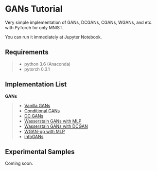 # GANs Tutorial
Very simple implementation of GANs, DCGANs, CGANs, WGANs, and etc. with PyTorch for only MNIST.

You can run it immediately at Jupyter Notebook.

## Requirements
>* python 3.6 (Anaconda)
>* pytorch 0.3.1

## Implementation List
**GANs**
>* [Vanilla GANs](https://github.com/Yangyangii/GAN-Tutorial/blob/master/Notebooks/Simple_GANs.ipynb)
>* [Conditional GANs](https://github.com/Yangyangii/GAN-Tutorial/blob/master/Notebooks/Conditional_GANs.ipynb)
>* [DC GANs](https://github.com/Yangyangii/GAN-Tutorial/blob/master/Notebooks/DCGAN.ipynb)
>* [Wasserstain GANs with MLP](https://github.com/Yangyangii/GAN-Tutorial/blob/master/Notebooks/W-GAN(MLP).ipynb)
>* [Wasserstain GANs with DCGAN](https://github.com/Yangyangii/GAN-Tutorial/blob/master/Notebooks/W-GAN(DCGAN).ipynb)
>* [WGAN-gp with MLP](https://github.com/Yangyangii/GAN-Tutorial/blob/master/Notebooks/WGAN-GP.ipynb)
>* [infoGANs](https://github.com/Yangyangii/GAN-Tutorial/blob/master/Notebooks/infoGAN.ipynb)

## Experimental Samples
Coming soon.
